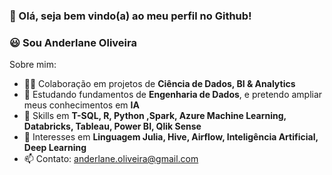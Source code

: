 ### 👋 Olá, seja bem vindo(a) ao meu perfil no Github!


### 😃 **Sou Anderlane Oliveira**

Sobre mim:

- 👨‍💻 Colaboração em projetos de **Ciência de Dados, BI & Analytics**
- 🌱 Estudando fundamentos de **Engenharia de Dados**, e pretendo ampliar meus conhecimentos em **IA**
- 💬 Skills em **T-SQL, R, Python ,Spark, Azure Machine Learning, Databricks, Tableau, Power BI, Qlik Sense**
- 💬 Interesses em **Linguagem Julia, Hive, Airflow, Inteligência Artificial, Deep Learning**
- 📫 Contato: anderlane.oliveira@gmail.com

<!--

-->
